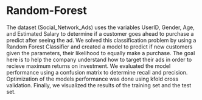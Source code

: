 # Random-Forest
The dataset (Social_Network_Ads) uses the variables UserID, Gender, Age, and Estimated Salary to determine if a customer goes ahead to purchase a predict after seeing the ad. We solved this classification problem by using a Random Forest Classifier and created a model to predict if new customers given the parameters, their likelihood to equally make a purchase. The goal here is to help the company understand how to target their ads in order to recieve maximum returns on investment. We evaluated the model performance using a confusion matrix to determine recall and precision. Optimization of the models performance was done using kfold cross validation. Finally, we visualized the results of the training set and the test set.
